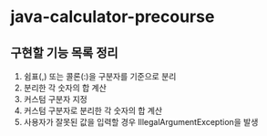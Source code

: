 # java-calculator-precourse
## 구현할 기능 목록 정리
1. 쉼표(,) 또는 콜론(:)을 구분자를 기준으로 분리
2. 분리한 각 숫자의 합 계산
3. 커스텀 구분자 지정
4. 커스텀 구분자로 분리한 각 숫자의 합 계산
5. 사용자가 잘못된 값을 입력할 경우 IllegalArgumentException을 발생
